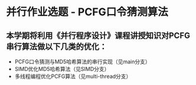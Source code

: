 # 并行作业选题 - PCFG口令猜测算法  
## 本学期将利用《并行程序设计》课程讲授知识对PCFG串行算法做以下几类的优化：  
- PCFG口令猜测与MD5哈希算法的串行实现（见main分支）  
- SIMD优化MD5哈希算法（见SIMD分支）
- 多线程编程优化PCFG算法（见multi-thread分支）
